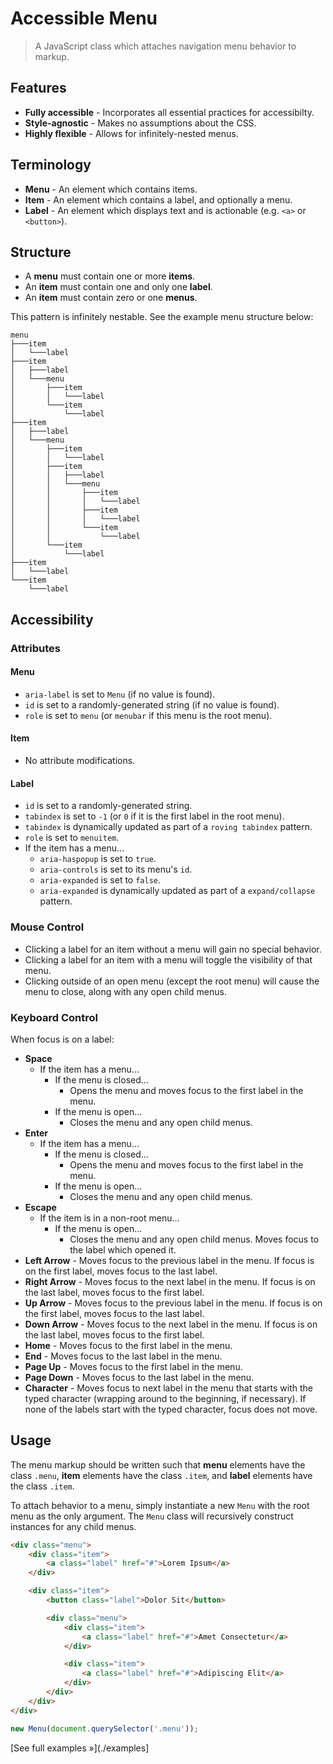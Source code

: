 # Accessible Menu

> A JavaScript class which attaches navigation menu behavior to markup.

## Features

- **Fully accessible** - Incorporates all essential practices for accessibilty.
- **Style-agnostic** - Makes no assumptions about the CSS.
- **Highly flexible** - Allows for infinitely-nested menus.

## Terminology

- **Menu** - An element which contains items.
- **Item** - An element which contains a label, and optionally a menu.
- **Label** - An element which displays text and is actionable (e.g. `<a>` or `<button>`).

## Structure

- A **menu** must contain one or more **items**.
- An **item** must contain one and only one **label**.
- An **item** must contain zero or one **menus**.

This pattern is infinitely nestable. See the example menu structure below:

```
menu
├───item
│   └───label
├───item
│   ├───label
│   └───menu
│       ├───item
│       │   └───label
│       └───item
│           └───label
├───item
│   ├───label
│   └───menu
│       ├───item
│       │   └───label
│       ├───item
│       │   ├───label
│       │   └───menu
│       │       ├───item
│       │       │   └───label
│       │       ├───item
│       │       │   └───label
│       │       └───item
│       │           └───label
│       └───item
│           └───label
├───item
│   └───label
└───item
    └───label
```

## Accessibility

### Attributes

#### Menu

- `aria-label` is set to `Menu` (if no value is found).
- `id` is set to a randomly-generated string (if no value is found).
- `role` is set to `menu` (or `menubar` if this menu is the root menu).

#### Item

- No attribute modifications.

#### Label

- `id` is set to a randomly-generated string.
- `tabindex` is set to `-1` (or `0` if it is the first label in the root menu).
- `tabindex` is dynamically updated as part of a `roving tabindex` pattern.
- `role` is set to `menuitem`.
- If the item has a menu...
	- `aria-haspopup` is set to `true`.
	- `aria-controls` is set to its menu's `id`.
	- `aria-expanded` is set to `false`.
	- `aria-expanded` is dynamically updated as part of a `expand/collapse` pattern.

### Mouse Control

- Clicking a label for an item without a menu will gain no special behavior.
- Clicking a label for an item with a menu will toggle the visibility of that menu.
- Clicking outside of an open menu (except the root menu) will cause the menu to close, along with any open child menus.

### Keyboard Control

When focus is on a label:

- **Space**
	- If the item has a menu...
		- If the menu is closed...
			- Opens the menu and moves focus to the first label in the menu.
		- If the menu is open...
			- Closes the menu and any open child menus.
- **Enter**
	- If the item has a menu...
		- If the menu is closed...
			- Opens the menu and moves focus to the first label in the menu.
		- If the menu is open...
			- Closes the menu and any open child menus.
- **Escape**
	- If the item is in a non-root menu...
		- If the menu is open...
			- Closes the menu and any open child menus. Moves focus to the label which opened it.
- **Left Arrow** - Moves focus to the previous label in the menu. If focus is on the first label, moves focus to the last label.
- **Right Arrow** - Moves focus to the next label in the menu. If focus is on the last label, moves focus to the first label.
- **Up Arrow** - Moves focus to the previous label in the menu. If focus is on the first label, moves focus to the last label.
- **Down Arrow** - Moves focus to the next label in the menu. If focus is on the last label, moves focus to the first label.
- **Home** - Moves focus to the first label in the menu.
- **End** - Moves focus to the last label in the menu.
- **Page Up** - Moves focus to the first label in the menu.
- **Page Down** - Moves focus to the last label in the menu.
- **Character** - Moves focus to next label in the menu that starts with the typed character (wrapping around to the beginning, if necessary). If none of the labels start with the typed character, focus does not move.

## Usage

The menu markup should be written such that **menu** elements have the class `.menu`, **item** elements have the class `.item`, and **label** elements have the class `.item`.

To attach behavior to a menu, simply instantiate a new `Menu` with the root menu as the only argument. The `Menu` class will recursively construct instances for any child menus.

``` html
<div class="menu">
	<div class="item">
		<a class="label" href="#">Lorem Ipsum</a>
	</div>

	<div class="item">
		<button class="label">Dolor Sit</button>

		<div class="menu">
			<div class="item">
				<a class="label" href="#">Amet Consectetur</a>
			</div>

			<div class="item">
				<a class="label" href="#">Adipiscing Elit</a>
			</div>
		</div>
	</div>
</div>
```

``` js
new Menu(document.querySelector('.menu'));
```

[See full examples &raquo;](./examples]
